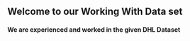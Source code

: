 <h2>Welcome to our Working With Data set</h2>
<h4>We are experienced and worked in the given DHL Dataset </h4> 
